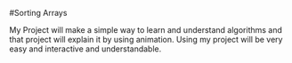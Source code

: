 #Sorting Arrays


 My Project will make a simple way to learn and understand algorithms and that project will explain it by using animation.
 Using my project will be very easy and interactive and understandable.
